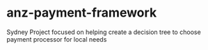 # anz-payment-framework
Sydney Project focused on helping create a decision tree to choose payment processor for local needs
